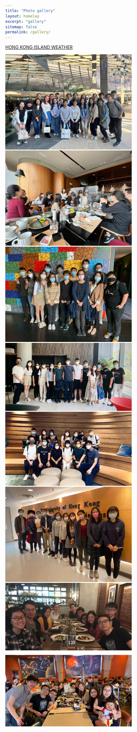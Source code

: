 ```yaml
---
title: "Photo gallery"
layout: homelay
excerpt: "gallery"
sitemap: false
permalink: /gallery/
---
```


<a class="weatherwidget-io" href="https://forecast7.com/en/22d28114d16/hong-kong-island/" data-label_1="HONG KONG ISLAND" data-label_2="WEATHER" data-theme="original" >HONG KONG ISLAND WEATHER</a>
<script>
!function(d,s,id){var js,fjs=d.getElementsByTagName(s)[0];if(!d.getElementById(id)){js=d.createElement(s);js.id=id;js.src='https://weatherwidget.io/js/widget.min.js';fjs.parentNode.insertBefore(js,fjs);}}(document,'script','weatherwidget-io-js');
</script>

<script src="https://static.elfsight.com/platform/platform.js" data-use-service-core defer></script>
<div class="elfsight-app-d6b3e2b5-411d-4c90-b42f-466d49193583" data-elfsight-app-lazy></div>


<div class="container">
<div class="row"> 
<div class="column">
<img src="/images/news/2023_11_28_christmas_lunch.jpg" width="400">
<img src="/images/news/2021_12_15_christmas_lunch0.jpeg" width="400">
<img src="/images/news/2021_12_15_christmas_lunch2.jpeg" width="400">
<img src="/images/news/20210715_sciencepark1.jpg" width="400">
</div>
<div class="column">
<img src="/images/news/20210715_sciencepark2.jpg" width="400">
<img src="/images/news/2021_XF_grad_group_photo_tiny.jpg" width="400">
<img src="/images/news/news_lablunch.jpg" width="400">
<img src="/images/news/news_disneyretreat.jpg" width="400">
</div>
</div>
